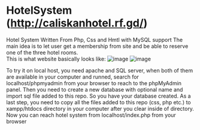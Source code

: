 # HotelSystem (http://caliskanhotel.rf.gd/)
Hotel System Written From Php, Css and Hmtl with MySQL support
The main idea is to let user get a membership from site and be able to reserve one of the three hotel rooms.<br />
This is what website basically looks like:
![image](https://user-images.githubusercontent.com/75085482/175132442-426df356-92f5-47f2-ac67-8fb44a81fa44.png)
![image](https://user-images.githubusercontent.com/75085482/175132672-4397994f-de84-4d73-9a6c-176f33756227.png)

To try it on local host, you need apache and SQL server,
when both of them are available in your computer and runned,
search for localhost/phpmyadmin from your browser to reach to the phpMyAdmin panel.
Then you need to create a new database with optional name and import sql file added to this repo.
So you have your database created. As a last step, you need to copy all the files added to this repo
(css, php etc.) to xampp/htdocs directory in your computer after you clear inside of directory. 
Now you can reach hotel system from localhost/index.php from your browser
